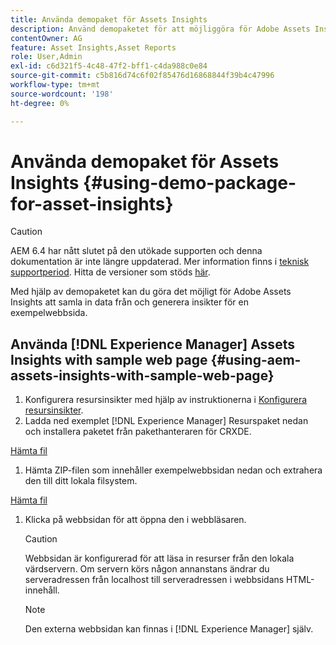 ```yaml
---
title: Använda demopaket för Assets Insights
description: Använd demopaketet för att möjliggöra för Adobe Assets Insights att hämta in data från och generera insikter för en webbsida.
contentOwner: AG
feature: Asset Insights,Asset Reports
role: User,Admin
exl-id: c6d321f5-4c48-47f2-bff1-c4da988c0e84
source-git-commit: c5b816d74c6f02f85476d16868844f39b4c47996
workflow-type: tm+mt
source-wordcount: '198'
ht-degree: 0%

---
```


# Använda demopaket för Assets Insights {#using-demo-package-for-asset-insights}

>[!CAUTION]
>
>AEM 6.4 har nått slutet på den utökade supporten och denna dokumentation är inte längre uppdaterad. Mer information finns i [teknisk supportperiod](https://helpx.adobe.com/support/programs/eol-matrix.html). Hitta de versioner som stöds [här](https://experienceleague.adobe.com/docs/).

Med hjälp av demopaketet kan du göra det möjligt för Adobe Assets Insights att samla in data från och generera insikter för en exempelwebbsida.

## Använda [!DNL Experience Manager] Assets Insights with sample web page  {#using-aem-assets-insights-with-sample-web-page}

1. Konfigurera resursinsikter med hjälp av instruktionerna i [Konfigurera resursinsikter](touch-ui-configuring-asset-insights.md).
1. Ladda ned exemplet [!DNL Experience Manager] Resurspaket nedan och installera paketet från pakethanteraren för CRXDE.

[Hämta fil](assets/insightsdemo.zip)

1. Hämta ZIP-filen som innehåller exempelwebbsidan nedan och extrahera den till ditt lokala filsystem.

[Hämta fil](assets/demosite.zip)

1. Klicka på webbsidan för att öppna den i webbläsaren.

   >[!CAUTION]
   >
   >Webbsidan är konfigurerad för att läsa in resurser från den lokala värdservern. Om servern körs någon annanstans ändrar du serveradressen från localhost till serveradressen i webbsidans HTML-innehåll.

   >[!NOTE]
   >
   >Den externa webbsidan kan finnas i [!DNL Experience Manager] själv.
